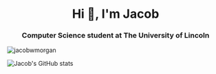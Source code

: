 <h1 align="center">Hi 👋, I'm Jacob</h1>
<h3 align="center">Computer Science student at The University of Lincoln</h3>

<p align="left"> <img src="https://komarev.com/ghpvc/?username=jacobwmorgan&label=Profile%20views&color=0e75b6&style=flat" alt="jacobwmorgan" /> </p>


![Jacob's GitHub stats](https://github-readme-stats.vercel.app/api?username=jacobwmorgan&show_icons=true&theme=darcula)

